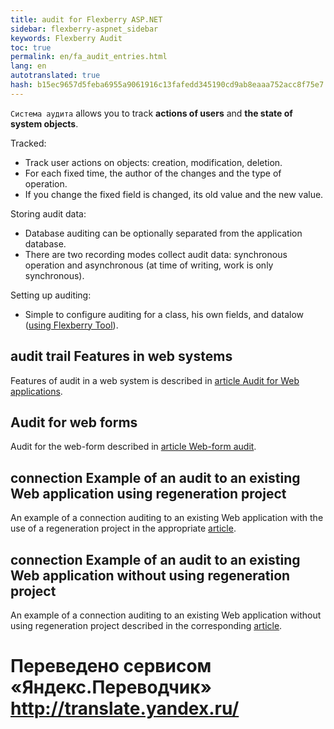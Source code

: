 ```yaml
--- 
title: audit for Flexberry ASP.NET 
sidebar: flexberry-aspnet_sidebar 
keywords: Flexberry Audit 
toc: true 
permalink: en/fa_audit_entries.html 
lang: en 
autotranslated: true 
hash: b15ec9657d5feba6955a9061916c13fafedd345190cd9ab8eaaa752acc8f75e7 
--- 
```


`Система аудита` allows you to track __actions of users__ and __the state of system objects__. 

Tracked: 

* Track user actions on objects: creation, modification, deletion. 
* For each fixed time, the author of the changes and the type of operation. 
* If you change the fixed field is changed, its old value and the new value. 

Storing audit data: 

* Database auditing can be optionally separated from the application database. 
* There are two recording modes collect audit data: synchronous operation and asynchronous (at time of writing, work is only synchronous). 

Setting up auditing: 

* Simple to configure auditing for a class, his own fields, and datalow ([using Flexberry Tool](fo_audit-setup.html)). 

## audit trail Features in web systems 

Features of audit in a web system is described in [article Audit for Web applications](fa_audit-web.html). 

## Audit for web forms 

Audit for the web-form described in [article Web-form audit](fa_audit-web-forms.html). 

## connection Example of an audit to an existing Web application using regeneration project 

An example of a connection auditing to an existing Web application with the use of a regeneration project in the appropriate [article](fa_audit-web-example.html). 

## connection Example of an audit to an existing Web application without using regeneration project 

An example of a connection auditing to an existing Web application without using regeneration project described in the corresponding [article](fa_audit-web-example-manual.html).


 # Переведено сервисом «Яндекс.Переводчик» http://translate.yandex.ru/